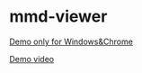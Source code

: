 # mmd-viewer
[Demo only for Windows&Chrome](http://takahirox.github.io/mmd-viewer-js/)

[Demo video](http://d.hatena.ne.jp/takahirox/20150407/1428386557/)
